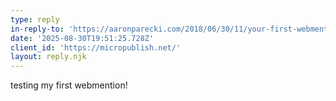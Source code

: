 ```yaml
---
type: reply
in-reply-to: 'https://aaronparecki.com/2018/06/30/11/your-first-webmention'
date: '2025-08-30T19:51:25.728Z'
client_id: 'https://micropublish.net/'
layout: reply.njk
---
```

testing my first webmention! 
